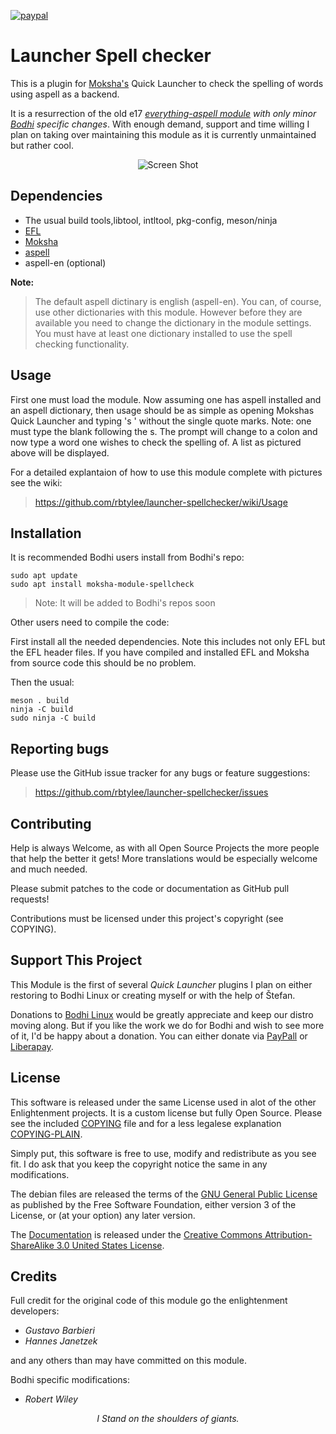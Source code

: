 [![paypal](https://www.paypalobjects.com/en_US/i/btn/btn_donate_SM.gif)](https://www.paypal.com/paypalme/rbtylee)

# Launcher Spell checker

This is a plugin for [Moksha's](https://github.com/JeffHoogland/moksha) Quick Launcher to check the spelling of words using aspell as a backend.

It is a resurrection of the old e17 [*everything-aspell module*](https://git.enlightenment.org/legacy/subversion-history.git/tree/trunk/E-MODULES-EXTRA/everything-aspell) *with only minor [Bodhi](https://www.bodhilinux.com/) specific changes*. With enough demand, support and time willing I plan on taking over maintaining this module as it is currently unmaintained but rather cool.


<p align="center">
  <img src="https://i.imgur.com/WSQErOl.png" alt="Screen Shot">
</p>

## Dependencies

* The usual build tools,libtool, intltool, pkg-config, meson/ninja
* [EFL](https://www.enlightenment.org/download)
* [Moksha](https://github.com/JeffHoogland/moksha)
* [aspell](http://aspell.net/)
* aspell-en (optional)

**Note:** 
>The default aspell dictinary is english (aspell-en). You can, of course, use other dictionaries with this module.
>However before they are available you need to change the dictionary in the module settings. You must have at least one dictionary installed to use the spell checking functionality.

## Usage

First one must load the module. Now assuming one has aspell installed and an aspell dictionary, then usage should be as simple as opening Mokshas Quick Launcher and typing 's ' without the single quote marks. Note: one must type the blank following the s. The prompt will change to a colon and now type a word one wishes to check the spelling of. A list as pictured above will be displayed.

For a detailed explantaion of how to use this module complete with pictures see the wiki:

>https://github.com/rbtylee/launcher-spellchecker/wiki/Usage

## Installation

It is recommended Bodhi users install from Bodhi's repo:

```ShellSession
sudo apt update
sudo apt install moksha-module-spellcheck
```

> Note: It will be added to Bodhi's repos soon

Other users need to compile the code:

First install all the needed dependencies. Note this includes not only EFL but the EFL header files. If you have compiled and installed EFL and Moksha from source code this should be no problem.

Then the usual:

```ShellSession
meson . build
ninja -C build
sudo ninja -C build
```

## Reporting bugs

Please use the GitHub issue tracker for any bugs or feature suggestions:

>https://github.com/rbtylee/launcher-spellchecker/issues

## Contributing

Help is always Welcome, as with all Open Source Projects the more people that help the better it gets!
More translations would be especially welcome and much needed.

Please submit patches to the code or documentation as GitHub pull requests!

Contributions must be licensed under this project's copyright (see COPYING).

## Support This Project

This Module is the first of several _Quick Launcher_ plugins I plan on either restoring to Bodhi Linux or creating myself or with the help of Štefan.

Donations to [Bodhi Linux](https://www.bodhilinux.com/donate/) would be greatly appreciate and keep our distro moving along. But if you like the work we do for Bodhi and wish to see more of it, I'd be happy about a donation. You can either donate via [PayPall](https://www.paypal.com/paypalme/rbtylee) or [Liberapay](https://liberapay.com/ylee/).

## License

This software is released under the same License used in alot of the other Enlightenment projects. It is a custom license but fully Open Source. Please see the included [COPYING](https://github.com/rbtylee/launcher-spellchecker/blob/master/COPYING) file and for a less legalese explanation [COPYING-PLAIN](https://github.com/rbtylee/launcher-spellchecker/blob/master/COPYING-PLAIN).

Simply put, this software is free to use, modify and redistribute as you see fit. I do ask that you keep the copyright notice the same in any modifications.

The debian files are  released the terms of the [GNU General Public License](https://www.gnu.org/licenses/gpl.html) as published by the Free Software Foundation, either version 3 of the License, or (at your option) any later version.

The [Documentation](https://github.com/rbtylee/launcher-spellchecker/wiki) is released under the [Creative Commons Attribution-ShareAlike 3.0 United States License](https://creativecommons.org/licenses/by-sa/3.0/us/).

## Credits

Full credit for the original code of this module go the enlightenment developers:
* _*Gustavo Barbieri*_
* _*Hannes Janetzek*_

and any others than may have committed on this module.

Bodhi specific modifications:
* _*Robert Wiley*_

<p align="center">
  <i>I Stand on the shoulders of giants.</a>
</p>
